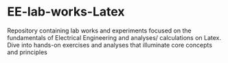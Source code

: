 # EE-lab-works-Latex
Repository containing lab works and experiments focused on the fundamentals of Electrical Engineering and analyses/ calculations on Latex. Dive into hands-on exercises and analyses that illuminate core concepts and principles
